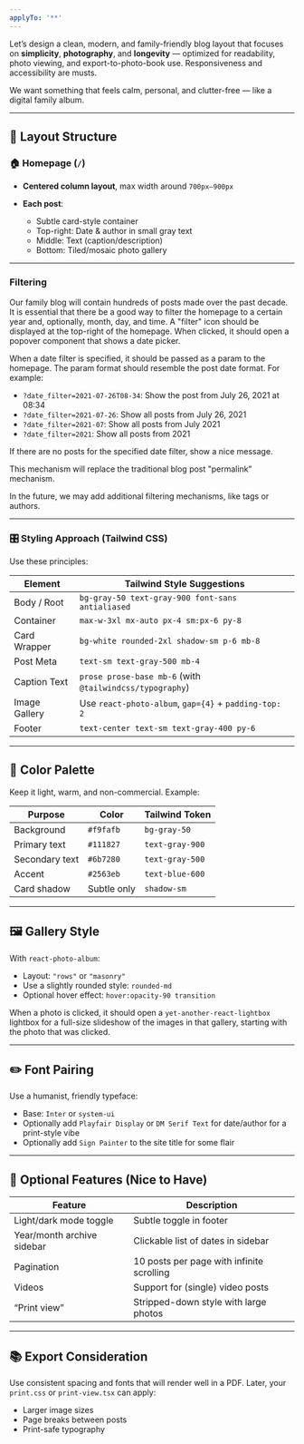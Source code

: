 ```yaml
---
applyTo: '**'
---
```

Let’s design a clean, modern, and family-friendly blog layout that focuses on **simplicity**, **photography**, and **longevity** — optimized for readability, photo viewing, and export-to-photo-book use. Responsiveness and accessibility are musts.

We want something that feels calm, personal, and clutter-free — like a digital family album.

---

## 🧱 Layout Structure

### 🏠 Homepage (`/`)

* **Centered column layout**, max width around `700px–900px`
* **Each post**:

  * Subtle card-style container
  * Top-right: Date & author in small gray text
  * Middle: Text (caption/description)
  * Bottom: Tiled/mosaic photo gallery

---

### Filtering
Our family blog will contain hundreds of posts made over the past decade. It is essential that there be a good way to filter the homepage to a certain year and, optionally, month, day, and time. A "filter" icon should be displayed at the top-right of the homepage. When clicked, it should open a popover component that shows a date picker.

When a date filter is specified, it should be passed as a param to the homepage. The param format should resemble the post date format. For example:
  * `?date_filter=2021-07-26T08-34`: Show the post from July 26, 2021 at 08:34
  * `?date_filter=2021-07-26`: Show all posts from July 26, 2021
  * `?date_filter=2021-07`: Show all posts from July 2021
  * `?date_filter=2021`: Show all posts from 2021

If there are no posts for the specified date filter, show a nice message.

This mechanism will replace the traditional blog post "permalink" mechanism.

In the future, we may add additional filtering mechanisms, like tags or authors.

---

### 🎛 Styling Approach (Tailwind CSS)

Use these principles:

| Element       | Tailwind Style Suggestions                               |
| ------------- | -------------------------------------------------------- |
| Body / Root   | `bg-gray-50 text-gray-900 font-sans antialiased`         |
| Container     | `max-w-3xl mx-auto px-4 sm:px-6 py-8`                    |
| Card Wrapper  | `bg-white rounded-2xl shadow-sm p-6 mb-8`                |
| Post Meta     | `text-sm text-gray-500 mb-4`                             |
| Caption Text  | `prose prose-base mb-6` (with `@tailwindcss/typography`) |
| Image Gallery | Use `react-photo-album`, `gap={4}` + `padding-top: 2`    |
| Footer        | `text-center text-sm text-gray-400 py-6`                 |

---

## 🎨 Color Palette

Keep it light, warm, and non-commercial. Example:

| Purpose        | Color       | Tailwind Token  |
| -------------- | ----------- | --------------- |
| Background     | `#f9fafb`   | `bg-gray-50`    |
| Primary text   | `#111827`   | `text-gray-900` |
| Secondary text | `#6b7280`   | `text-gray-500` |
| Accent         | `#2563eb`   | `text-blue-600` |
| Card shadow    | Subtle only | `shadow-sm`     |

---

## 🖼️ Gallery Style

With `react-photo-album`:

* Layout: `"rows"` or `"masonry"`
* Use a slightly rounded style: `rounded-md`
* Optional hover effect: `hover:opacity-90 transition`

When a photo is clicked, it should open a `yet-another-react-lightbox` lightbox for a full-size slideshow of the images in that gallery, starting with the photo that was clicked.

---

## ✏️ Font Pairing

Use a humanist, friendly typeface:

* Base: `Inter` or `system-ui`
* Optionally add `Playfair Display` or `DM Serif Text` for date/author for a print-style vibe
* Optionally add `Sign Painter` to the site title for some flair

---

## 🧭 Optional Features (Nice to Have)

| Feature                    | Description                                |
| -------------------------- | ------------------------------------------ |
| Light/dark mode toggle     | Subtle toggle in footer                    |
| Year/month archive sidebar | Clickable list of dates in sidebar         |
| Pagination                 | 10 posts per page with infinite scrolling  |
| Videos                     | Support for (single) video posts           |
| “Print view”               | Stripped-down style with large photos      |

---

## 📚 Export Consideration

Use consistent spacing and fonts that will render well in a PDF. Later, your `print.css` or `print-view.tsx` can apply:

* Larger image sizes
* Page breaks between posts
* Print-safe typography
